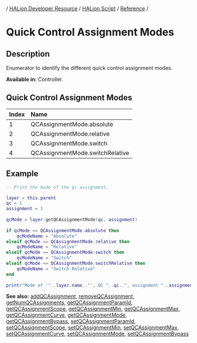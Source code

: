 / [HALion Developer Resource](../../HALion-Developer-Resource.md) / [HALion Script](./HALion-Script.md) / [Reference](./Reference.md) /

# Quick Control Assignment Modes

## Description

Enumerator to identify the different quick control assignment modes.

**Available in:** Controller.

## Quick Control Assignment Modes

|Index|Name|
|:-|:-|
|1|QCAssignmentMode.absolute|
|2|QCAssignmentMode.relative|
|3|QCAssignmentMode.switch|
|4|QCAssignmentMode.switchRelative|

## Example

```lua
-- Print the mode of the qc assignment.

layer = this.parent
qc = 1
assignment = 1
   
qcMode = layer:getQCAssignmentMode(qc, assignment)
  
if qcMode == QCAssignmentMode.absolute then
    qcModeName = "Absolute"
elseif qcMode == QCAssignmentMode.relative then
    qcModeName = "Relative"
elseif qcMode == QCAssignmentMode.switch then
    qcModeName = "Switch"
elseif qcMode == QCAssignmentMode.switchRelative then
    qcModeName = "Switch Relative"
end
    
print("Mode of '"..layer.name.."', QC "..qc..", assignment "..assignment..": "..qcModeName..".")
```

**See also:** [addQCAssignment](./addQCAssignment.md), [removeQCAssignment](./removeQCAssignment.md), [getNumQCAssignments](./getNumQCAssignments.md), [getQCAssignmentParamId](./getQCAssignmentParamId.md), [getQCAssignmentScope](./getQCAssignmentScope.md), [getQCAssignmentMin](./getQCAssignmentMin.md), [getQCAssignmentMax](./getQCAssignmentMax.md), [getQCAssignmentCurve](./getQCAssignmentCurve.md), [getQCAssignmentMode](./getQCAssignmentMode.md), [getQCAssignmentBypass](./getQCAssignmentBypass.md), [setQCAssignmentParamId](./setQCAssignmentParamId.md), [setQCAssignmentScope](./setQCAssignmentScope.md), [setQCAssignmentMin](./setQCAssignmentMin.md), [setQCAssignmentMax](./setQCAssignmentMax.md), [setQCAssignmentCurve](./setQCAssignmentCurve.md), [setQCAssignmentMode](./setQCAssignmentMode.md), [setQCAssignmentBypass](./setQCAssignmentBypass.md)